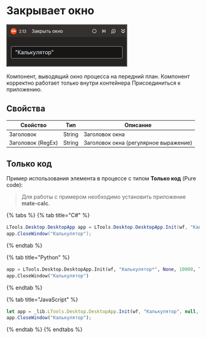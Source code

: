 # Закрывает окно

![](../../../resources/activities/basic/desktop/close-window-activity.png)

Компонент, выводящий окно процесса на передний план. Компонент корректно работает только внутри контейнера Присоединиться к приложению.

## Свойства
| Свойство          | Тип    | Описание                                           |
| ----------------- | -----  | -------------------------------------------------- |
| Заголовок         | String | Заголовок окна                                     |
| Заголовок (RegEx) | String | Заголовок окна (регулярное выражение)              |

## Только код  
Пример использования элемента в процессе с типом **Только код** (Pure code):
> Для работы с примером необходимо установить приложение **mate-calc**.

{% tabs %}
{% tab title="C#" %}
```csharp
LTools.Desktop.DesktopApp app = LTools.Desktop.DesktopApp.Init(wf, "Калькулятор", null, 10000, true, LTools.Desktop.Model.DesktopTypes.UIAUTOMATION);
app.CloseWindow("Калькулятор");
```
{% endtab %}

{% tab title="Python" %}
```python
app = LTools.Desktop.DesktopApp.Init(wf, "Калькулятор*", None, 10000, True, LTools.Desktop.Model.DesktopTypes.UIAUTOMATION)
app.CloseWindow("Калькулятор")
```
{% endtab %}

{% tab title="JavaScript" %}
```javascript
let app = _lib.LTools.Desktop.DesktopApp.Init(wf, "Калькулятор", null, 10000, true, _lib.LTools.Desktop.Model.DesktopTypes.UIAUTOMATION);
app.CloseWindow("Калькулятор");
```
{% endtab %}
{% endtabs %}
